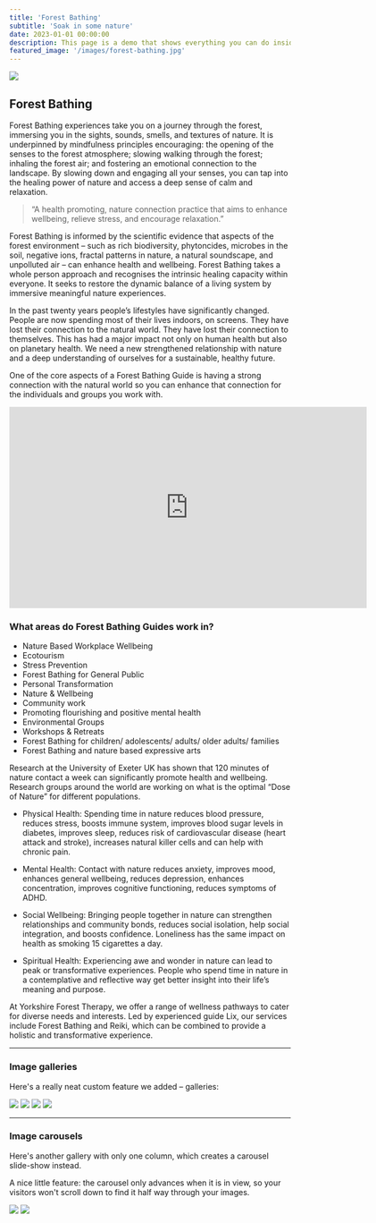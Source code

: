 ```yaml
---
title: 'Forest Bathing'
subtitle: 'Soak in some nature'
date: 2023-01-01 00:00:00
description: This page is a demo that shows everything you can do inside portfolio and blog posts.
featured_image: '/images/forest-bathing.jpg'
---
```


![](/images/demo/demo-landscape.jpg)

## Forest Bathing

Forest Bathing experiences take you on a journey through the forest, immersing you in the sights, sounds, smells, and textures of nature. It is underpinned by mindfulness principles encouraging: the opening of the senses to the forest atmosphere; slowing walking through the forest; inhaling the forest air; and fostering an emotional connection to the landscape. By slowing down and engaging all your senses, you can tap into the healing power of nature and access a deep sense of calm and relaxation.

> “A health promoting, nature connection practice that aims to enhance wellbeing, relieve stress, and encourage relaxation.”

Forest Bathing is informed by the scientific evidence that aspects of the forest environment – such as rich biodiversity, phytoncides, microbes in the soil, negative ions, fractal patterns in nature, a natural soundscape, and unpolluted air – can enhance health and wellbeing. Forest Bathing takes a whole person approach and recognises the intrinsic healing capacity within everyone. It seeks to restore the dynamic balance of a living system by immersive meaningful nature experiences.

In the past twenty years people’s lifestyles have significantly changed. People are now spending most of their lives indoors, on screens. They have lost their connection to the natural world. They have lost their connection to themselves. This has had a major impact not only on human health but also on planetary health. We need a new strengthened relationship with nature and a deep understanding of ourselves for a sustainable, healthy future.

One of the core aspects of a Forest Bathing Guide is having a strong connection with the natural world so you can enhance that connection for the individuals and groups you work with.

<iframe src="https://www.youtube.com/watch?v=fZ5XNDF_BnA" width="640" height="360" frameborder="0" allowfullscreen></iframe>


### What areas do Forest Bathing Guides work in?

* Nature Based Workplace Wellbeing
* Ecotourism
* Stress Prevention
* Forest Bathing for General Public
* Personal Transformation
* Nature & Wellbeing
* Community work
* Promoting flourishing and positive mental health
* Environmental Groups
* Workshops & Retreats
* Forest Bathing for children/ adolescents/ adults/ older adults/ families 
* Forest Bathing and nature based expressive arts 



Research at the University of Exeter UK has shown that 120 minutes of nature contact a week can significantly promote health and wellbeing. Research groups around the world are working on what is the optimal “Dose of Nature” for different populations. 

* Physical Health: Spending time in nature reduces blood pressure, reduces stress, boosts immune system, improves blood sugar levels in diabetes, improves sleep, reduces risk of cardiovascular disease (heart attack and stroke), increases natural killer cells and can help with chronic pain.

* Mental Health: Contact with nature reduces anxiety, improves mood, enhances general wellbeing, reduces depression, enhances concentration, improves cognitive functioning, reduces symptoms of ADHD. 


* Social Wellbeing: Bringing people together in nature can strengthen relationships and community bonds, reduces social isolation, help social integration, and boosts confidence. Loneliness has the same impact on health as smoking 15 cigarettes a day. 

* Spiritual Health: Experiencing awe and wonder in nature can lead to peak or transformative experiences. People who spend time in nature in a contemplative and reflective way get better insight into their life’s meaning and purpose. 



At Yorkshire Forest Therapy, we offer a range of wellness pathways to cater for diverse needs and interests. Led by experienced guide Lix, our services include Forest Bathing and Reiki, which can be combined to provide a holistic and transformative experience.



---

### Image galleries

Here's a really neat custom feature we added – galleries:

<div class="gallery" data-columns="3">
	<img src="/images/demo/demo-portrait.jpg">
	<img src="/images/demo/demo-landscape.jpg">
	<img src="/images/demo/demo-square.jpg">
	<img src="/images/demo/demo-landscape-2.jpg">
</div>



---

### Image carousels

Here's another gallery with only one column, which creates a carousel slide-show instead.

A nice little feature: the carousel only advances when it is in view, so your visitors won't scroll down to find it half way through your images.

<div class="gallery" data-columns="1">
	<img src="/images/demo/demo-landscape.jpg">
	<img src="/images/demo/demo-landscape-2.jpg">
</div>

